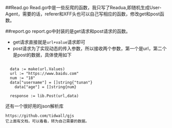##Read.go
Read.go中是一些反爬的函数，我只写了Readua,即随机生成User-Agent，需要的话，referer和XFF头也可以自己写相应的函数，修改get和post函数。

##report.go
report.go中封装的是get请求和post请求的函数。
- get请求直接就是`url+value`请求即可
- post请求为了实现动态的传入参数，所以接收两个参数，第一个是url，第二个是post的数据，具体使用如下
~~~

  data := make(url.Values)
  url := "https://www.baidu.com"
  num := "18"
  data["username"] = []string{"tunan"}
	data["age"] = []string{num}
  
  response := lib.Post(url,data)
~~~

还有一个很好用的json解析库
~~~
https://github.com/tidwall/gjs
它上面有文档，可以看看，转为自己需要的数据。
~~~



